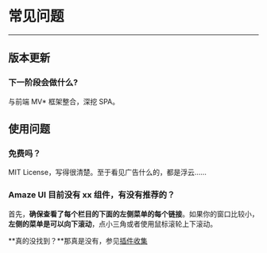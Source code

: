 # 常见问题
---

## 版本更新

### 下一阶段会做什么?

与前端 MV* 框架整合，深挖 SPA。


## 使用问题

### 免费吗？

MIT License，写得很清楚。至于看见广告什么的，都是浮云……

### Amaze UI 目前没有 xx 组件，有没有推荐的？

首先，**确保查看了每个栏目的下面的左侧菜单的每个链接**。如果你的窗口比较小， **左侧的菜单是可以向下滚动**，点小三角或者使用鼠标滚轮上下滚动。

**真的没找到？**那真是没有，参见[插件收集](/getting-started/collections?_ver=2.x)

